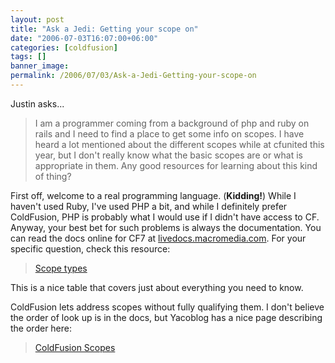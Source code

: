 ```yaml
---
layout: post
title: "Ask a Jedi: Getting your scope on"
date: "2006-07-03T16:07:00+06:00"
categories: [coldfusion]
tags: []
banner_image: 
permalink: /2006/07/03/Ask-a-Jedi-Getting-your-scope-on
---
```


Justin asks...

<blockquote>
I am a programmer coming from a background of php and ruby on rails and I need to find a place to get some info on scopes.  I have heard a lot mentioned about the different scopes while at cfunited this year, but I don't really know what the basic scopes are or what is appropriate in them.  Any good resources for learning about this kind of thing?
</blockquote>

First off, welcome to a real programming language. (<b>Kidding!</b>) While I haven't used Ruby, I've used PHP a bit, and while I definitely prefer ColdFusion, PHP is probably what I would use if I didn't have access to CF. Anyway, your best bet for such problems is always the documentation. You can read the docs online for CF7 at <a href="http://livedocs.macromedia.com">livedocs.macromedia.com</a>. For your specific question, check this resource:

<blockquote>
<a href="http://livedocs.macromedia.com/coldfusion/7/htmldocs/00000912.htm#1123172">Scope types</a>
</blockquote>

This is a nice table that covers just about everything you need to know. 

ColdFusion lets address scopes without fully qualifying them. I don't believe the order of look up is in the docs, but Yacoblog has a nice page describing the order here:

<blockquote>
<a href="http://www.techfeed.net/blog/index.cfm/2006/3/16/ColdFusion-Scopes">ColdFusion Scopes</a>
</blockquote>